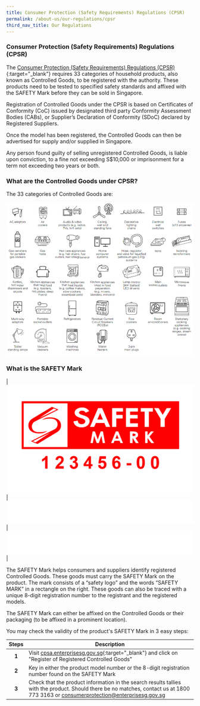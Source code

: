 ```yaml
---
title: Consumer Protection (Safety Requirements) Regulations (CPSR)
permalink: /about-us/our-regulations/cpsr
third_nav_title: Our Regulations
---
```

### Consumer Protection (Safety Requirements) Regulations (CPSR)
The [Consumer Protection (Safety Requirements) Regulations (CPSR)](https://sso.agc.gov.sg/SL/CPTDSRA1975-RG1?DocDate=20181010){:target="_blank"} requires 33 categories of household products, also known as Controlled Goods, to be registered with the authority. These products need to be tested to specified safety standards and affixed with the SAFETY Mark before they can be sold in Singapore. 

Registration of Controlled Goods under the CPSR is based on Certificates of Conformity (CoC) issued by designated third party Conformity Assessment Bodies (CABs), or Supplier’s Declaration of Conformity (SDoC) declared by Registered Suppliers.

Once the model has been registered, the Controlled Goods can then be advertised for supply and/or supplied in Singapore.

Any person found guilty of selling unregistered Controlled Goods, is liable upon conviction, to a fine not exceeding S$10,000 or imprisonment for a term not exceeding two years or both. 

### What are the Controlled Goods under CPSR?
The 33 categories of Controlled Goods are:

![33 categories of Controlled Goods](/images/about-us/33-categories-controlled-goods/33-cgs.png)

### What is the SAFETY Mark

|![safety mark](/images/about-us/safety-mark.jpg)|![blank](/images/consumers/blank.png)|![blank](/images/consumers/blank.png)|

The SAFETY Mark helps consumers and suppliers identify registered Controlled Goods. These goods must carry the SAFETY Mark on the product. The mark consists of a “safety logo” and the words “SAFETY MARK” in a rectangle on the right. These goods can also be traced with a unique 8-digit registration number to the registrant and the registered models. 

The SAFETY Mark can either be affixed on the Controlled Goods or their packaging (to be affixed in a prominent location).

You may check the validity of the product's SAFETY Mark in 3 easy steps:

|Steps|Description|
|:---:|----|
| **1**| Visit [cpsa.enterprisesg.gov.sg][1]{:target="_blank"} and click on "Register of Registered Controlled Goods"                                  
| **2**| Key in either the product model number or the 8-digit registration number found on the SAFETY Mark                                                    
| **3**| Check that the product information in the search results tallies with the product. Should there be no matches, contact us at 1800 773 3163 or <consumerprotection@enterprisesg.gov.sg>

[1]:https://cpsa.enterprisesg.gov.sg
